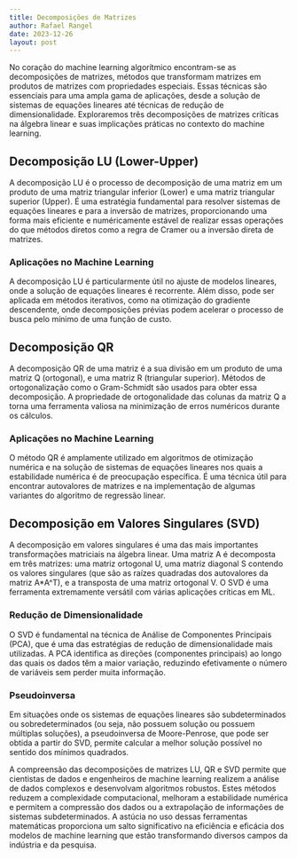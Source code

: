 ```yaml
---
title: Decomposições de Matrizes
author: Rafael Rangel
date: 2023-12-26
layout: post
---
```


No coração do machine learning algorítmico encontram-se as decomposições de matrizes, métodos que transformam matrizes em produtos de matrizes com propriedades especiais. Essas técnicas são essenciais para uma ampla gama de aplicações, desde a solução de sistemas de equações lineares até técnicas de redução de dimensionalidade. Exploraremos três decomposições de matrizes críticas na álgebra linear e suas implicações práticas no contexto do machine learning.

## Decomposição LU (Lower-Upper)

A decomposição LU é o processo de decomposição de uma matriz em um produto de uma matriz triangular inferior (Lower) e uma matriz triangular superior (Upper). É uma estratégia fundamental para resolver sistemas de equações lineares e para a inversão de matrizes, proporcionando uma forma mais eficiente e numéricamente estável de realizar essas operações do que métodos diretos como a regra de Cramer ou a inversão direta de matrizes.

### Aplicações no Machine Learning

A decomposição LU é particularmente útil no ajuste de modelos lineares, onde a solução de equações lineares é recorrente. Além disso, pode ser aplicada em métodos iterativos, como na otimização do gradiente descendente, onde decomposições prévias podem acelerar o processo de busca pelo mínimo de uma função de custo.

## Decomposição QR

A decomposição QR de uma matriz é a sua divisão em um produto de uma matriz Q (ortogonal), e uma matriz R (triangular superior). Métodos de ortogonalização como o Gram-Schmidt são usados para obter essa decomposição. A propriedade de ortogonalidade das colunas da matriz Q a torna uma ferramenta valiosa na minimização de erros numéricos durante os cálculos.

### Aplicações no Machine Learning

O método QR é amplamente utilizado em algoritmos de otimização numérica e na solução de sistemas de equações lineares nos quais a estabilidade numérica é de preocupação específica. É uma técnica útil para encontrar autovalores de matrizes e na implementação de algumas variantes do algoritmo de regressão linear.

## Decomposição em Valores Singulares (SVD)

A decomposição em valores singulares é uma das mais importantes transformações matriciais na álgebra linear. Uma matriz A é decomposta em três matrizes: uma matriz ortogonal U, uma matriz diagonal S contendo os valores singulares (que são as raízes quadradas dos autovalores da matriz A*A^T), e a transposta de uma matriz ortogonal V. O SVD é uma ferramenta extremamente versátil com várias aplicações críticas em ML.

### Redução de Dimensionalidade

O SVD é fundamental na técnica de Análise de Componentes Principais (PCA), que é uma das estratégias de redução de dimensionalidade mais utilizadas. A PCA identifica as direções (componentes principais) ao longo das quais os dados têm a maior variação, reduzindo efetivamente o número de variáveis sem perder muita informação.

### Pseudoinversa

Em situações onde os sistemas de equações lineares são subdeterminados ou sobredeterminados (ou seja, não possuem solução ou possuem múltiplas soluções), a pseudoinversa de Moore-Penrose, que pode ser obtida a partir do SVD, permite calcular a melhor solução possível no sentido dos mínimos quadrados.

A compreensão das decomposições de matrizes LU, QR e SVD permite que cientistas de dados e engenheiros de machine learning realizem a análise de dados complexos e desenvolvam algoritmos robustos. Estes métodos reduzem a complexidade computacional, melhoram a estabilidade numérica e permitem a compressão dos dados ou a extrapolação de informações de sistemas subdeterminados. A astúcia no uso dessas ferramentas matemáticas proporciona um salto significativo na eficiência e eficácia dos modelos de machine learning que estão transformando diversos campos da indústria e da pesquisa.